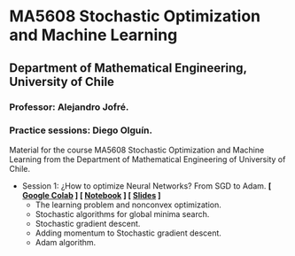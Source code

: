 # MA5608 Stochastic Optimization and Machine Learning
 
## Department of Mathematical Engineering, University of Chile

### Professor: Alejandro Jofré.
### Practice sessions: Diego Olguín.

Material for the course MA5608 Stochastic Optimization and Machine Learning from the Department of Mathematical Engineering of University of Chile. 

* Session 1: ¿How to optimize Neural Networks? From SGD to Adam. **[ [Google Colab](https://colab.research.google.com/drive/1lIQ2XqpzwXmR_geu8yJ8oLOojb3WNI34?usp=sharing) ] [ [Notebook](https://github.com/diegoolguinw/MA5608_stochastic_optimization_machine_learning/blob/main/notebooks/Session1.ipynb) ] [ [Slides](https://github.com/diegoolguinw/MA5608_stochastic_optimization_machine_learning/blob/main/slides/Session1.pdf) ]**
  - The learning problem and nonconvex optimization.
  - Stochastic algorithms for global minima search.
  - Stochastic gradient descent.
  - Adding momentum to Stochastic gradient descent.
  - Adam algorithm.
